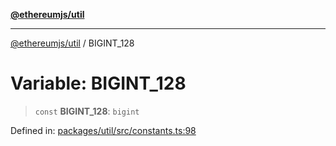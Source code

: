 [**@ethereumjs/util**](../README.md)

***

[@ethereumjs/util](../README.md) / BIGINT\_128

# Variable: BIGINT\_128

> `const` **BIGINT\_128**: `bigint`

Defined in: [packages/util/src/constants.ts:98](https://github.com/Dargon789/ethereumjs-monorepo/blob/master/packages/util/src/constants.ts#L98)
